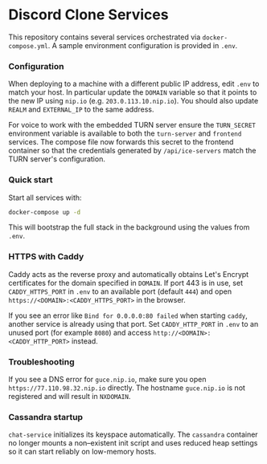 # Discord Clone Services

This repository contains several services orchestrated via `docker-compose.yml`. A sample environment configuration is provided in `.env`.

### Configuration

When deploying to a machine with a different public IP address, edit `.env` to
match your host. In particular update the `DOMAIN` variable so that it points to
the new IP using `nip.io` (e.g. `203.0.113.10.nip.io`). You should also update
`REALM` and `EXTERNAL_IP` to the same address.

For voice to work with the embedded TURN server ensure the `TURN_SECRET`
environment variable is available to both the `turn-server` and `frontend`
services. The compose file now forwards this secret to the frontend container so
that the credentials generated by `/api/ice-servers` match the TURN server's
configuration.

### Quick start

Start all services with:

```bash
docker-compose up -d
```

This will bootstrap the full stack in the background using the values from
`.env`.


### HTTPS with Caddy

 Caddy acts as the reverse proxy and automatically obtains Let's Encrypt certificates for the domain specified in `DOMAIN`. If port 443 is in use, set `CADDY_HTTPS_PORT` in `.env` to an available port (default `444`) and open `https://<DOMAIN>:<CADDY_HTTPS_PORT>` in the browser.

If you see an error like `Bind for 0.0.0.0:80 failed` when starting `caddy`, another service is already using that port. Set `CADDY_HTTP_PORT` in `.env` to an unused port (for example `8080`) and access `http://<DOMAIN>:<CADDY_HTTP_PORT>` instead.

### Troubleshooting


If you see a DNS error for `guce.nip.io`, make sure you open `https://77.110.98.32.nip.io` directly. The hostname `guce.nip.io` is not registered and will result in `NXDOMAIN`.

### Cassandra startup

`chat-service` initializes its keyspace automatically. The `cassandra` container no longer mounts a non–existent init script and uses reduced heap settings so it can start reliably on low-memory hosts.
